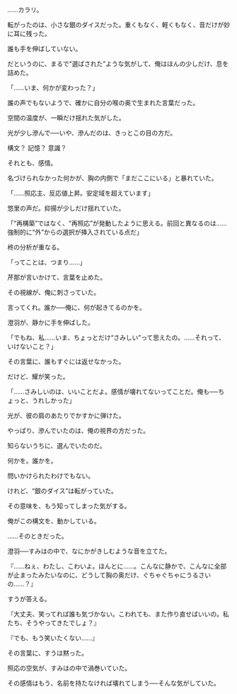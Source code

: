 ……カラリ。

転がったのは、小さな銀のダイスだった。重くもなく、軽くもなく、音だけが妙に耳に残った。

誰も手を伸ばしていない。

だというのに、まるで“選ばされた”ような気がして、俺はほんの少しだけ、息を詰めた。

「……いま、何かが変わった？」

誰の声でもないようで、確かに自分の喉の奥で生まれた言葉だった。

空間の温度が、一瞬だけ揺れた気がした。

光が少し滲んで──いや、滲んだのは、きっとこの目の方だ。

構文？ 記憶？ 意識？

それとも、感情。

名づけられなかった何かが、胸の内側で「まだここにいる」と暴れていた。

「……照応主、反応値上昇。安定域を超えています」

悠里の声だ。抑揚が少しだけ揺れていた。

「“再構築”ではなく、“再照応”が発動したように思える。前回と異なるのは……強制的に“外”からの選択が挿入されている点だ」

柊の分析が重なる。

「ってことは、つまり……」

芹那が言いかけて、言葉を止めた。

その視線が、俺に刺さっていた。

言ってくれ。誰か──俺に、何が起きてるのかを。

澄羽が、静かに手を伸ばした。

「でもね、私……いま、ちょっとだけ“さみしい”って思えたの。……それって、いけないこと？」

その言葉に、誰もすぐには返せなかった。

だけど、耀が笑った。

「……さみしいのは、いいことだよ。感情が壊れてないってことだ。俺も──ちょっと、うれしかった」

光が、彼の肩のあたりでかすかに弾けた。

やっぱり、滲んでいたのは、俺の視界の方だった。

知らないうちに、選んでいたのだ。

何かを。誰かを。

問いかけられたわけでもない。

けれど、“銀のダイス”は転がっていた。

その意味を、もう知ってしまった気がする。

俺がこの構文を、動かしている。

……そのときだった。

澄羽──すみはの中で、なにかがきしむような音を立てた。

『……ねぇ、わたし、こわいよ。ほんとに……。こんなに静かで、こんなに全部が止まったみたいなのに、どうして胸の奥だけ、ぐちゃぐちゃにうるさいの……？』

すうが答える。

『大丈夫、笑ってれば誰も気づかない。こわれても、また作り直せばいいの。私たち、そうやってきたでしょ？』

『でも、もう笑いたくない……』

その言葉に、すうは黙った。

照応の空気が、すみはの中で渦巻いていた。

その感情はもう、名前を持たなければ壊れてしまう──そんな気がしていた。

